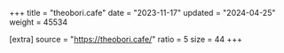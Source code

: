 +++
title = "theobori.cafe"
date = "2023-11-17"
updated = "2024-04-25"
weight = 45534

[extra]
source = "https://theobori.cafe/"
ratio = 5
size = 44
+++
